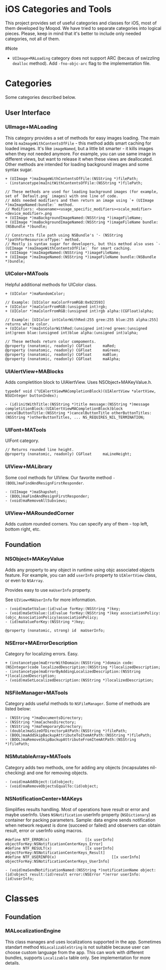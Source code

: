 iOS Categories and Tools
========================

This project provides set of useful categories and classes for iOS, most of them developed by Moqod.
We have tried to separate categories into logical pieces. Please, keep in mind that it's better to include only needed categories, not all of them.

#Note
- `UIImage+MALoading` category does not support ARC (becaus of swizzling `dealloc` method). Add `-fno-objc-arc` flag to the implementation file.

# Categories

Some categories described below.

## User Interface

### UIImage+MALoading
This category provides a set of methods for easy images loading.
The main one is `maImageWithContentsOfFile` - this method adds smart caching for loaded images.
It's like `imageNamed`, but a little bit smarter - it kills images when they not needed anymore.
For example, you can use same image in different views, but want to release it when these views are deallocated.
Other methods are intended for loading background images and some syntax sugar.
``` objc
+ (UIImage *)maImageWithContentsOfFile:(NSString *)filePath;
- (instancetype)maInitWithContentsOfFile:(NSString *)filePath;

// These methods are used for loading background images (for example, set of `Default.png` images) with one line of code.
// Adds needed modifiers and then return an image using `+ (UIImage *)maImageNamed:bundle:` method.
// Modifiers: <basename><usage_specific_modifiers><scale_modifier><device_modifier>.png
+ (UIImage *)maBackgroundImageNamed:(NSString *)imageFileName;
+ (UIImage *)maBackgroundImageNamed:(NSString *)imageFileName bundle:(NSBundle *)bundle;

// Constructs file path using NSBundle's '- (NSString *)pathForResource:ofType:' method.
// Mostly is syntax sugar for developers, but this method also uses `-(UIImage *)maImageWithContentsOfFile:` for smart caching.
+ (UIImage *)maImageNamed:(NSString *)imageFileName;
+ (UIImage *)maImageNamed:(NSString *)imageFileName bundle:(NSBundle *)bundle;
```

### UIColor+MATools
Helpful additional methods for UIColor class.
``` objc
+ (UIColor *)maRandomColor;

// Example: [UIColor maColorFromRGB:0x023593]
+ (UIColor *)maColorFromRGB:(unsigned int)rgb;
+ (UIColor *)maColorFromRGB:(unsigned int)rgb alpha:(CGFloat)alpha;

// Example: [UIColor intColorWithRed:255 gree:255 blue:255 alpha:255] returns white color.
+ (UIColor *)maIntColorWithRed:(unsigned int)red green:(unsigned int)green blue:(unsigned int)blue alpha:(unsigned int)alpha;

// These methods return color compoments.
@property (nonatomic, readonly) CGFloat		maRed;
@property (nonatomic, readonly) CGFloat		maGreen;
@property (nonatomic, readonly) CGFloat		maBlue;
@property (nonatomic, readonly) CGFloat		maAlpha;
```

### UIAlertView+MABlocks
Adds completition block to UIAlertView.
Uses NSObject+MAKeyValue.h.
``` objc
typedef void (^UIAlertViewMACompletionBlock)(UIAlertView *alertView, NSUInteger buttonIndex);

- (id)initWithTitle:(NSString *)title message:(NSString *)message completitionBlock:(UIAlertViewMACompletionBlock)block cancelButtonTitle:(NSString *)cancelButtonTitle otherButtonTitles:(NSString *)otherButtonTitles, ... NS_REQUIRES_NIL_TERMINATION;
```

### UIFont+MATools
UIFont category.
``` objc
// Returns rounded line height.
@property (nonatomic, readonly) CGFloat		maLineHeight;
```

### UIView+MALibrary
Some cool methods for UIView.
Our favorite method `- (BOOL)maFindAndResignFirstResponder`.
``` objc
- (UIImage *)maShapshot;
- (BOOL)maFindAndResignFirstResponder;
- (void)maRemoveAllSubviews;
```

### UIView+MARoundedCorner
Adds custom rounded corners. You can specify any of them - top left, bottom right, etc.

## Foundation

### NSObject+MAKeyValue
Adds any property to any object in runtime using objc associated objects feature.
For example, you can add `userInfo` property to `UIAlertView` class, or even to `NSArray`.

Provides easy to use `maUserInfo` property.

See `UIView+MAUserInfo` for more information.
``` objc
- (void)maSetValue:(id)value forKey:(NSString *)key;
- (void)maSetValue:(id)value forKey:(NSString *)key associationPolicy:(objc_AssociationPolicy)associationPolicy;
- (id)maValueForKey:(NSString *)key;

@property (nonatomic, strong) id  maUserInfo;

```

### NSError+MAErrorDescription
Category for localizing errors. Easy.
``` objc
+ (instancetype)maErrorWithDomain:(NSString *)domain code:(NSInteger)code localizedDescription:(NSString *)localizedDescription;
- (instancetype)maErrorByAddingLocalizedDescription:(NSString *)localizedDescription;
- (void)maSetLocalizedDescription:(NSString *)localizedDescription;
```

### NSFileManager+MATools
Category adds useful methods to `NSFileManager`.
Some of methods are listed below:
``` objc
- (NSString *)maDocumentsDirectory;
- (NSString *)maCachesDirectory;
- (NSString *)maTemporaryDirectory;
- (double)maSizeOfDirectoryAtPath:(NSString *)filePath;
- (BOOL)maAddSkipBackupAttributeToItemAtPath:(NSString *)filePath;
- (BOOL)maRemoveSkipBackupAttributeFromItemAtPath:(NSString *)filePath;
```

### NSMutableArray+MATools
Category adds two methods, one for adding any objects (incapsulates nil-checking) and one for removing objects.
``` objc
- (void)maAddObject:(id)object;
- (void)maRemoveObjectsEqualTo:(id)object;
```

### NSNotificationCenter+MAKeys
Simplifies results handling. Most of operations have result or error and maybe userInfo.
Uses `NSNotification` userInfo property (`NSDictionary`) as container for packing parameters.
Sample: data engine sends notification when network request is done (succeed or failed) and observers can obtain result, error or userInfo using macros.
``` objc
#define NTF_ERROR(x)                [[x userInfo] objectForKey:NSNotificationCenterKeys_Error]
#define NTF_RESULT(x)               [[x userInfo] objectForKey:NSNotificationCenterKeys_Result]
#define NTF_USERINFO(x)							[[x userInfo] objectForKey:NSNotificationCenterKeys_UserInfo]

- (void)maSendNotificationNamed:(NSString *)notificationName object:(id)object result:(id)result error:(NSError *)error userInfo:(id)userInfo;
```

# Classes

## Foundation

### MALocalizationEngine
This class manages and uses localizations supported in the app.
Sometimes standart method `NSLocalizableString` is not suitable because user can choose custom language from the app.
This can work with different bundles, supports `Localizable` table only.
See implementation for more details.
